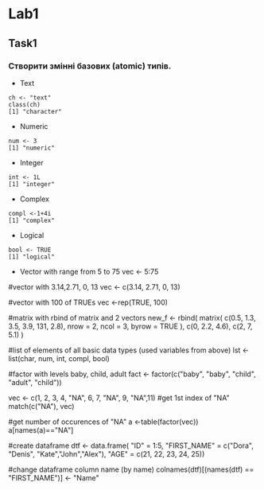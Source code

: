 # Lab1
## Task1
### Створити змінні базових (atomic) типів.

* Text
```{r}
ch <- "text"
class(ch)
[1] "character"
```

* Numeric
```{r}
num <- 3
[1] "numeric"
```

* Integer
```{r}
int <- 1L
[1] "integer"
```

* Complex
```{r}
compl <-1+4i
[1] "complex"
```

* Logical
```{r}
bool <- TRUE
[1] "logical"
```

* Vector with range from 5 to 75
vec <- 5:75


#vector with 3.14,2.71, 0, 13
vec <- c(3.14, 2.71, 0, 13)


#vector with 100 of TRUEs
vec <-rep(TRUE, 100)


#matrix with rbind of matrix and 2 vectors
new_f <- rbind(
            matrix(
                c(0.5, 1.3, 3.5, 3.9, 131, 2.8),
                nrow = 2,
                ncol = 3,
                byrow = TRUE
            ), 
            c(0, 2.2, 4.6), 
            c(2, 7, 5.1)
          )

#list of elements of all basic data types (used variables from above)
lst <- list(char, num, int, compl, bool)

#factor with levels baby, child, adult
fact <- factor(c("baby", "baby", "child", "adult", "child"))

vec <-  c(1, 2, 3, 4, "NA", 6, 7, "NA", 9, "NA",11)
#get 1st index of "NA"
match(c("NA"), vec)

#get number of occurences of "NA"
a <-table(factor(vec))
a[names(a)=="NA"]

#create dataframe
dtf <- data.frame(
    "ID" = 1:5, 
    "FIRST_NAME" = c("Dora", "Denis", "Kate","John","Alex"), 
    "AGE" = c(21, 22, 23, 24, 25))

#change dataframe column name (by name)
colnames(dtf)[(names(dtf) == "FIRST_NAME")] <- "Name"



